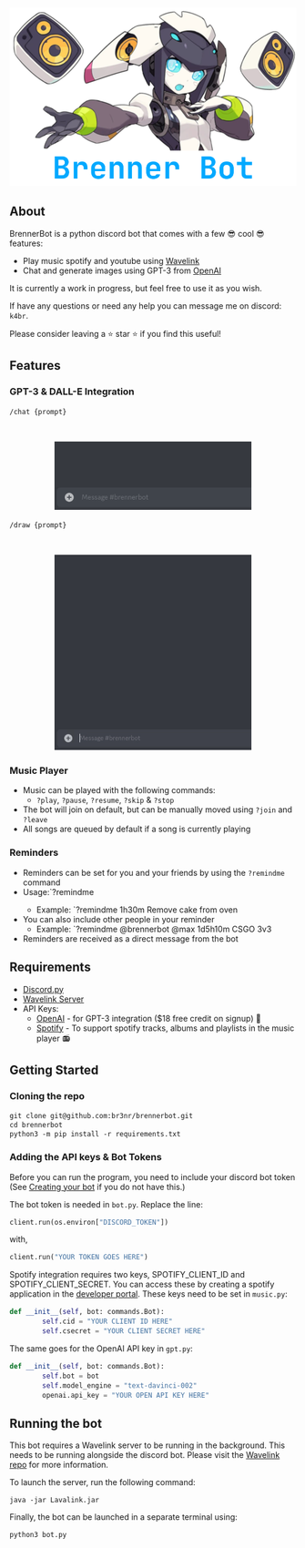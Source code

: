 <div align="center">
	<br />
	<p>
		<a><img src="assets/banner.png" width="546" alt="Brenner Bot <3" /></a>
	</p>
</div>

## About
BrennerBot is a python discord bot that comes with a few 😎 cool 😎 features:
- Play music spotify and youtube using [Wavelink](https://github.com/PythonistaGuild/Wavelink)
- Chat and generate images using GPT-3 from [OpenAI](https://openai.com/api/)

It is currently a work in progress, but feel free to use it as you wish. 

If have any questions or need any help you can message me on discord: `k4br`.

Please consider leaving a ⭐ star ⭐ if you find this useful! 

## Features
### GPT-3 & DALL-E Integration
`/chat {prompt}`
<div align="center">
	<br />
	<p>
		<a><img src="assets/chat.gif" width="346" alt="Brenner Bot <3" /></a>
	</p>
</div>

`/draw {prompt}`
<div align="center">
	<br />
	<p>
		<a><img src="assets/dalle.gif" width="346" alt="Brenner Bot <3" /></a>
	</p>
</div>


### Music Player
- Music can be played with the following commands:
  - `?play`, `?pause`, `?resume`, `?skip` & `?stop`
- The bot will join on default, but can be manually moved using `?join` and `?leave`
- All songs are queued by default if a song is currently playing

### Reminders
- Reminders can be set for you and your friends by using the `?remindme` command
- Usage:`?remindme <XdYhZm> <reminder> 	
	- Example: `?remindme 1h30m Remove cake from oven
- You can also include other people in your reminder
	- Example: `?remindme @brennerbot @max 1d5h10m CSGO 3v3
- Reminders are received as a direct message from the bot
 
## Requirements
- [Discord.py](https://github.com/Rapptz/discord.py)
- [Wavelink Server](https://github.com/PythonistaGuild/Wavelink)
- API Keys:
   - [OpenAI](https://openai.com/api/) - for GPT-3 integration ($18 free credit on signup) 🤖
   - [Spotify](https://developer.spotify.com/documentation/web-api/) - To support spotify tracks, albums and playlists in the music player 📻

## Getting Started 

### Cloning the repo
```
git clone git@github.com:br3nr/brennerbot.git
cd brennerbot
python3 -m pip install -r requirements.txt
```

### Adding the API keys & Bot Tokens
Before you can run the program, you need to include your discord bot token (See [Creating your bot](https://discordjs.guide/preparations/setting-up-a-bot-application.html#creating-your-bot) if you do not have this.) 

The bot token is needed in `bot.py`. Replace the line:

```py
client.run(os.environ["DISCORD_TOKEN"])
``` 

with,
```py
client.run("YOUR TOKEN GOES HERE")
```

Spotify integration requires two keys, SPOTIFY_CLIENT_ID and SPOTIFY_CLIENT_SECRET. You can access these by creating a spotify application in the [developer portal](https://developer.spotify.com/dashboard/). These keys need to be set in `music.py`: 

```py
def __init__(self, bot: commands.Bot):
        self.cid = "YOUR CLIENT ID HERE"
        self.csecret = "YOUR CLIENT SECRET HERE"
```

The same goes for the OpenAI API key in `gpt.py`:

```py
def __init__(self, bot: commands.Bot):
        self.bot = bot
        self.model_engine = "text-davinci-002"
        openai.api_key = "YOUR OPEN API KEY HERE"
```

## Running the bot
This bot requires a Wavelink server to be running in the background. This needs to be running alongside the discord bot. Please visit the [Wavelink repo](https://github.com/PythonistaGuild/Wavelink) for more information. 

To launch the server, run the following command:
```
java -jar Lavalink.jar
```

Finally, the bot can be launched in a separate terminal using:
```
python3 bot.py
```
